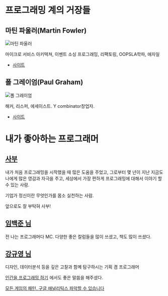 # 프로그래밍 계의 거장들

## 마틴 파울러(Martin Fowler)

![마틴 파울러](https://upload.wikimedia.org/wikipedia/commons/thumb/e/e2/Webysther_20150414193208_-_Martin_Fowler.jpg/220px-Webysther_20150414193208_-_Martin_Fowler.jpg)

마이크로 서비스 아키텍쳐, 이벤트 소싱 프로그래밍, 리팩토링, OOPSLA학파, 애자일

- [사이트](https://martinfowler.com/intro.html)

## 폴 그레이엄(Paul Graham)

![폴 그레이엄](https://upload.wikimedia.org/wikipedia/commons/e/e3/Paulgraham_240x320.jpg)

해커, 리스퍼, 에세이스트. Y combinator창업자.

- [사이트](http://www.paulgraham.com/articles.html)

# 내가 좋아하는 프로그래머

## [사부](https://github.com/g6ling?tab=repositories)

내가 처음 프로그래밍을 시작했을 때 많은 도움을 주었고, 그로부터 몇 년이 지난 지금도 나에게 많은 영감과 자극을 주고, 세상에서 가장 편하게 프로그래밍에 대해서 이야기 할 수 있는 사람.

기업가 정신이란 무엇인가를 몸소 실천하는 사람.

앞으로도 잘 부탁혀 사부!

## [임백준  님](https://search.zdnet.co.kr/column.jsp?kwd=%EC%9E%84%EB%B0%B1%EC%A4%80&collection=column&area=0&term=0)

전 나는 프로그래머다 MC. 다양한 좋은 칼럼들을 많이 쓰셨고, 책도 많이 쓰셨다.

## [강규영 님](http://www.ecogwiki.com/%EC%84%B8%EC%83%81%EC%97%90_%EB%8C%80%ED%95%9C_%EB%91%90_%EA%B0%80%EC%A7%80_%EB%AF%BF%EC%9D%8C)

디자인, 데이터분석 등을 깊은 고찰과 함꼐 탐구하시는 기획 겸 프로그래머

[인간을 프로그래밍 하기](https://www.youtube.com/watch?v=n3HgZjK4b8E) 에서도 좋은 말씀을 해주셨다.

[모든 게임의 패턴, 구글 애널리틱스 파악할 수 있습니다](http://game.donga.com/79496/)
